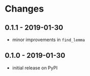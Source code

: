 # Changes

## 0.1.1 - 2019-01-30

* minor improvements in `find_lemma`


## 0.1.0 - 2019-01-30

* initial release on PyPI
  
